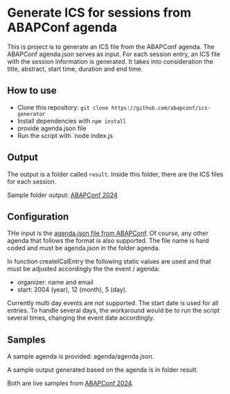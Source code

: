 # Generate ICS for sessions from ABAPConf agenda

This is project is to generate an ICS file from the ABAPConf agenda. The ABAPConf agenda.json serves as input. For each session entry, an ICS file with the session information is generated. It takes into consideration the title, abstract, start time, duration and end time. 

## How to use

- Clone this repository: `git clone https://github.com/abapconf/ics-generator`
- Install dependencies with `npm install`
- provide agenda.json file
- Run the script with `node index.js

## Output

The output is a folder called `result`. Inside this folder, there are the ICS files for each session.

Sample folder output: [ABAPConf 2024](https://github.com/abapconf/abapconf.github.io/tree/main/abapconf2024/model/agenda)

## Configuration

THe input is the [agenda.json file from ABAPConf](https://github.com/abapconf/abapconf.github.io/blob/main/abapconf2024/model/agenda.json). Of course, any other agenda that follows the format is also supported. The file name is hard coded and must be agenda.json in the folder agenda.

In function createICalEntry the following static values are used and that must be adjusted accordingly the the event / agenda:

- organizer: name and email
- start: 2004 (year), 12 (month), 5 (day). 

Currently multi day events are not supported. The start date is used for all entries. To handle several days, the workaround would be to run the script several times, changing the event date accordingly.

## Samples

A sample agenda is provided: agenda/agenda.json. 

A sample output generated based on the agenda is in folder result.

Both are live samples from [ABAPConf 2024](https://abapconf.org/abapconf2024/).